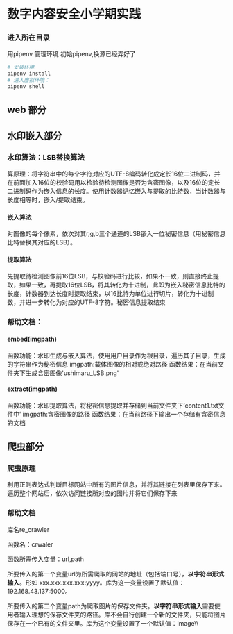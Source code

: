 # 数字内容安全小学期实践

### 进入所在目录
用pipenv 管理环境 初始pipenv,换源已经弄好了
```python
# 安装环境
pipenv install
# 进入虚拟环境：
pipenv shell
```

## web 部分
## 水印嵌入部分
### 水印算法：LSB替换算法
算原理：将字符串中的每个字符对应的UTF-8编码转化成定长16位二进制码，并在前面加入16位的校验码用以检验待检测图像是否为含密图像，以及16位的定长二进制码作为嵌入信息的长度。使用计数器记忆嵌入与提取的比特数，当计数器与长度相等时，嵌入/提取结束。
#### 嵌入算法
对图像的每个像素，依次对其r,g,b三个通道的LSB嵌入一位秘密信息（用秘密信息比特替换其对应的LSB）。
#### 提取算法
先提取待检测图像前16位LSB，与校验码进行比较，如果不一致，则直接终止提取，如果一致，再提取16位LSB，将其转化为十进制，此即为嵌入秘密信息比特的长度，计数器到达长度时提取结束，以16比特为单位进行切片，转化为十进制数，并进一步转化为对应的UTF-8字符。秘密信息提取结束
### 帮助文档：
#### embed(imgpath)
函数功能：水印生成与嵌入算法，使用用户目录作为根目录，遍历其子目录，生成的字符串作为秘密信息
imgpath:载体图像的相对或绝对路径
函数结果：在当前文件夹下生成含密图像'ushimaru_LSB.png'
#### extract(imgpath)
函数功能：水印提取算法，将秘密信息提取并存储到当前文件夹下‘content1.txt文件中’
imgpath:含密图像的路径
函数结果：在当前路径下输出一个存储有含密信息的文档
## 爬虫部分

### 爬虫原理 
利用正则表达式判断目标网站中所有的图片信息，并将其链接在列表里保存下来。遍历整个网站后，依次访问链接所对应的图片并将它们保存下来

### 帮助文档
库名re_crawler

函数名：crwaler

函数所需传入变量：url,path

所要传入的第一个变量url为所需爬取的网站的地址（包括端口号），**以字符串形式输入**。形如 xxx.xxx.xxx.xxx:yyyy。库为这一变量设置了默认值：192.168.43.137:5000。

所要传入的第二个变量path为爬取图片的保存文件夹。**以字符串形式输入**需要使用者输入理想的保存文件夹的路径。库不会自行创建一个新的文件夹，只能将图片保存在一个已有的文件夹里。库为这个变量设置了一个默认值：image\\\
